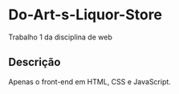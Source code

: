# Do-Art-s-Liquor-Store
Trabalho 1 da disciplina de web
## Descrição
Apenas o front-end em HTML, CSS e JavaScript.
